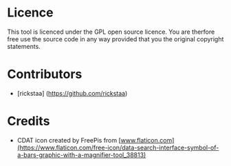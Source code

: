 
# Licence
This tool is licenced under the GPL open source licence. You are therfore free use the source code in any way provided that you the original copyright statements.

# Contributors
* [rickstaa] (https://github.com/rickstaa)

# Credits
* CDAT icon created by FreePis from [www.flaticon.com](https://www.flaticon.com/free-icon/data-search-interface-symbol-of-a-bars-graphic-with-a-magnifier-tool_38813)
